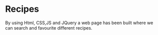 # Recipes
By using Html, CSS,JS and JQuery a web page has been built where we can search and favourite different recipes.
